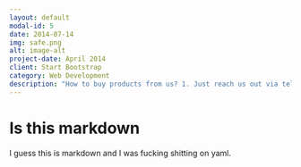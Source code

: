 ```yaml
---
layout: default
modal-id: 5
date: 2014-07-14
img: safe.png
alt: image-alt
project-date: April 2014
client: Start Bootstrap
category: Web Development
description: "How to buy products from us? 1. Just reach us out via telegram using the link: [http://t.me/sellnotme](http://t.me/sellnotme) On this group just message the owner, he will handle the rest."
---
```

# Is this markdown
I guess this is markdown and I was fucking shitting on yaml.